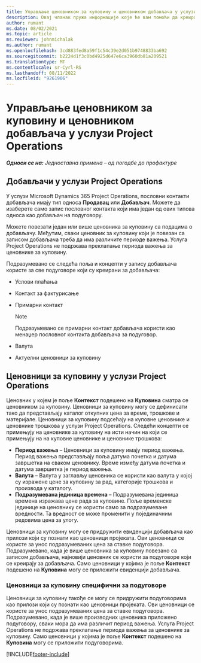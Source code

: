 ```yaml
---
title: Управљање ценовником за куповину и ценовником добављача у услузи Project Operations
description: Овај чланак пружа информације које ће вам помоћи да креирате и одржавате податке о добављачима и ценовнике за куповину за подуговарање.
author: rumant
ms.date: 08/02/2021
ms.topic: article
ms.reviewer: johnmichalak
ms.author: rumant
ms.openlocfilehash: 3cd883fed8a59f1c54c39e2d051b9748833ba692
ms.sourcegitcommit: b2224d1f3c0bd4925d647e6ca3960db81a209521
ms.translationtype: MT
ms.contentlocale: sr-Cyrl-RS
ms.lasthandoff: 08/11/2022
ms.locfileid: "9261906"
---
```

# <a name="vendor-and-purchase-price-list-management-in-project-operations"></a>Управљање ценовником за куповину и ценовником добављача у услузи Project Operations


_**Односи се на:** Једноставна примена – од погодбе до профактуре_

## <a name="vendors-in-project-operations"></a>Добављачи у услузи Project Operations

У услузи Microsoft Dynamics 365 Project Operations, пословни контакти добављача имају тип односа **Продавац** или **Добављач**. Можете да изаберете само запис пословног контакта који има један од ових типова односа као добављач на подуговору.

Можете повезати један или више ценовника за куповину са подацима о добављачу. Међутим, сваки ценовник за куповину који је повезан са записом добављача треба да има различите периоде важења. Услуга Project Operations не подржава преклапање периода важења за ценовнике за куповину.

Подразумевано се следећа поља и концепти у запису добављача користе за све подуговоре који су креирани за добављача:

- Услови плаћања
- Контакт за фактурисање
- Примарни контакт

    > [!NOTE]
    > Подразумевано се примарни контакт добављача користи као менаџер пословног контакта добављача за подуговор.

- Валута
- Актуелни ценовници за куповину

## <a name="purchase-price-lists-in-project-operations"></a>Ценовници за куповину у услузи Project Operations

Ценовник у којем је поље **Контекст** подешено на **Куповина** сматра се ценовником за куповину. Ценовници за куповину могу се дефинисати тако да представљају каталог откупних цена за време, трошкове и материјале. Ценовници за куповину подсећају на куповне ценовнике и ценовнике трошкова у услузи Project Operations. Следећи концепти се примењују на ценовнике за куповину на исти начин на који се примењују на на куповне ценовнике и ценовнике трошкова:

- **Период важења** – Ценовници за куповину имају период важења. Период важења представљају поља датума почетка и датума завршетка на сваком ценовнику. Време између датума почетка и датума завршетка је период важења.
- **Валута** – Валута у заглављу ценовника се користи као валута у којој су изражене цене за куповину за рад, категорије трошкова и производа у каталогу.
- **Подразумевана јединица времена** – Подразумевана јединица времена изражава цене рада за куповине. Поље временске јединице на ценовнику се користи само за подразумеване вредности. Та вредност се може променити у појединачним редовима цена за улогу.

Ценовници за куповину могу се придружити евиденцији добављача као прилози који су познати као ценовници пројеката. Ови ценовници се користе за унос подразумеваних цена за ставке подуговора. Подразумевано, када је више ценовника за куповину повезано са записом добављача, најновији ценовник се користи за подуговоре који се креирају за добављача. Само ценовници у којима је поље **Контекст** подешено на **Куповина** могу се приложити евиденцији добављача.

### <a name="subcontract-specific-purchase-price-lists"></a>Ценовници за куповину специфични за подуговоре

Ценовници за куповину такође се могу се придружити подуговорима као прилози који су познати као ценовници пројеката. Ови ценовници се користе за унос подразумеваних цена за ставке подуговора. Подразумевано, када је више производних ценовника приложено подуговору, сваки мора да има различит период важења. Услуга Project Operations не подржава преклапање периода важења за ценовнике за куповину. Само ценовници у којима је поље **Контекст** подешено на **Куповина** могу се приложити подуговорима.

[!INCLUDE[footer-include](../../includes/footer-banner.md)]
